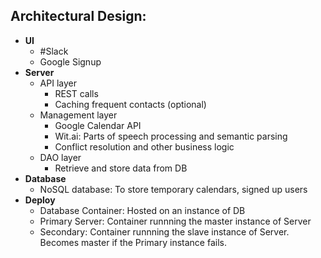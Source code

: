
## Architectural Design:
* **UI**
  - #Slack
  - Google Signup
* **Server**
  - API layer
    - REST calls
    - Caching frequent contacts (optional)
  - Management layer
    - Google Calendar API
    - Wit.ai: Parts of speech processing and semantic parsing
    - Conflict resolution and other business logic
  - DAO layer
    - Retrieve and store data from DB
* **Database**
  - NoSQL database: To store temporary calendars, signed up users
* **Deploy**
  - Database Container: Hosted on an instance of DB
  - Primary Server: Container runnning the master instance of Server
  - Secondary: Container runnning the slave instance of Server. Becomes master if the Primary instance fails.
  
  
